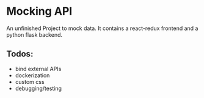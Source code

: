 # Mocking API

An unfinished Project to mock data.
It contains a react-redux frontend and a python flask backend.

## Todos:
- bind external APIs
- dockerization
- custom css
- debugging/testing
